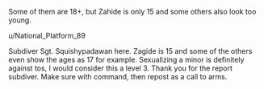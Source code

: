 Some of them are 18+, but Zahide is only 15 and some others also look too young.

u/National_Platform_89

Subdiver Sgt. Squishypadawan here. Zagide is 15 and some of the others even show the ages as 17 for example. Sexualizing a minor is definitely against tos, I would consider this a level 3. Thank you for the report subdiver. Make sure with command, then repost as a call to arms.